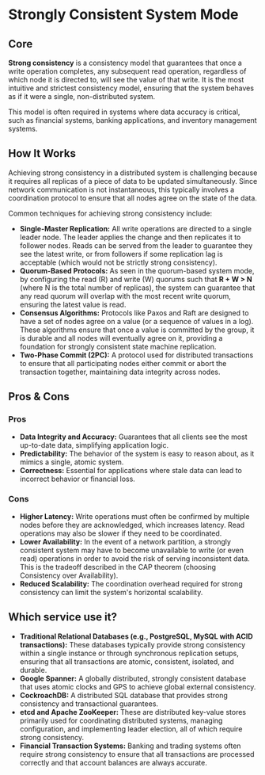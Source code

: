 # Strongly Consistent System Mode

## Core

**Strong consistency** is a consistency model that guarantees that once a write operation completes, any subsequent read operation, regardless of which node it is directed to, will see the value of that write. It is the most intuitive and strictest consistency model, ensuring that the system behaves as if it were a single, non-distributed system.

This model is often required in systems where data accuracy is critical, such as financial systems, banking applications, and inventory management systems.

## How It Works

Achieving strong consistency in a distributed system is challenging because it requires all replicas of a piece of data to be updated simultaneously. Since network communication is not instantaneous, this typically involves a coordination protocol to ensure that all nodes agree on the state of the data.

Common techniques for achieving strong consistency include:
-   **Single-Master Replication:** All write operations are directed to a single leader node. The leader applies the change and then replicates it to follower nodes. Reads can be served from the leader to guarantee they see the latest write, or from followers if some replication lag is acceptable (which would not be strictly strong consistency).
-   **Quorum-Based Protocols:** As seen in the quorum-based system mode, by configuring the read (R) and write (W) quorums such that **R + W > N** (where N is the total number of replicas), the system can guarantee that any read quorum will overlap with the most recent write quorum, ensuring the latest value is read.
-   **Consensus Algorithms:** Protocols like Paxos and Raft are designed to have a set of nodes agree on a value (or a sequence of values in a log). These algorithms ensure that once a value is committed by the group, it is durable and all nodes will eventually agree on it, providing a foundation for strongly consistent state machine replication.
-   **Two-Phase Commit (2PC):** A protocol used for distributed transactions to ensure that all participating nodes either commit or abort the transaction together, maintaining data integrity across nodes.

## Pros & Cons

### Pros

-   **Data Integrity and Accuracy:** Guarantees that all clients see the most up-to-date data, simplifying application logic.
-   **Predictability:** The behavior of the system is easy to reason about, as it mimics a single, atomic system.
-   **Correctness:** Essential for applications where stale data can lead to incorrect behavior or financial loss.

### Cons

-   **Higher Latency:** Write operations must often be confirmed by multiple nodes before they are acknowledged, which increases latency. Read operations may also be slower if they need to be coordinated.
-   **Lower Availability:** In the event of a network partition, a strongly consistent system may have to become unavailable to write (or even read) operations in order to avoid the risk of serving inconsistent data. This is the tradeoff described in the CAP theorem (choosing Consistency over Availability).
-   **Reduced Scalability:** The coordination overhead required for strong consistency can limit the system's horizontal scalability.

## Which service use it?

-   **Traditional Relational Databases (e.g., PostgreSQL, MySQL with ACID transactions):** These databases typically provide strong consistency within a single instance or through synchronous replication setups, ensuring that all transactions are atomic, consistent, isolated, and durable.
-   **Google Spanner:** A globally distributed, strongly consistent database that uses atomic clocks and GPS to achieve global external consistency.
-   **CockroachDB:** A distributed SQL database that provides strong consistency and transactional guarantees.
-   **etcd and Apache ZooKeeper:** These are distributed key-value stores primarily used for coordinating distributed systems, managing configuration, and implementing leader election, all of which require strong consistency.
-   **Financial Transaction Systems:** Banking and trading systems often require strong consistency to ensure that all transactions are processed correctly and that account balances are always accurate.
